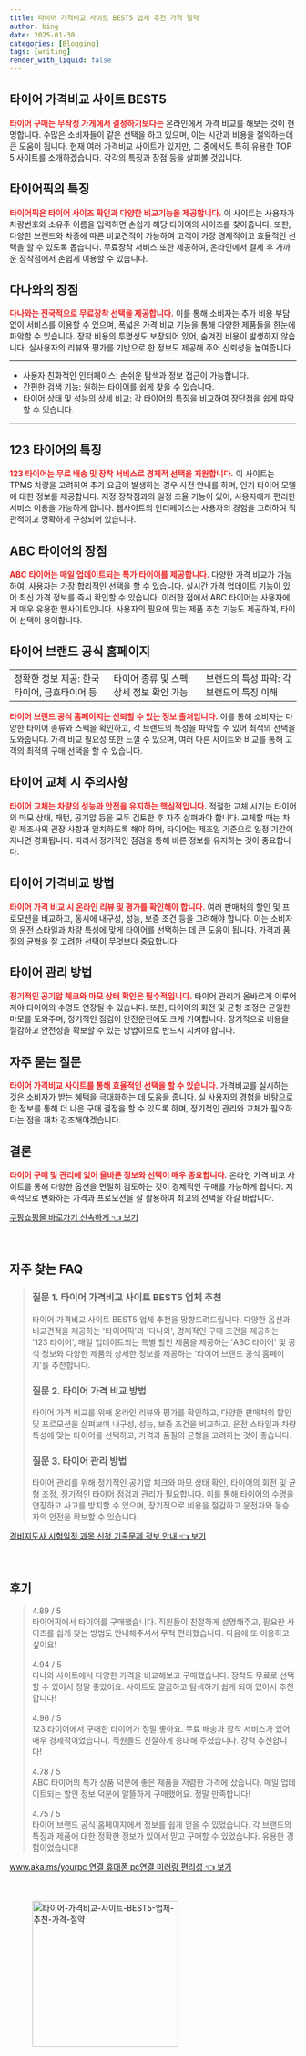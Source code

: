 ```yaml
---
title: 타이어 가격비교 사이트 BEST5 업체 추천 가격 절약
author: bing
date: 2025-01-30
categories: [Blogging]
tags: [writing]
render_with_liquid: false
---
```



<h2 id='타이어_가격비교_사이트_BEST5'>타이어 가격비교 사이트 BEST5</h2>

<p><b><span style="color: #ee2323;">타이어 구매는 무작정 가게에서 결정하기보다는</span></b> 온라인에서 가격 비교를 해보는 것이 현명합니다. 수많은 소비자들이 같은 선택을 하고 있으며, 이는 시간과 비용을 절약하는데 큰 도움이 됩니다. 현재 여러 가격비교 사이트가 있지만, 그 중에서도 특히 유용한 TOP 5 사이트를 소개하겠습니다. 각각의 특징과 장점 등을 살펴볼 것입니다.</p>

<h2 id='타이어픽의_특징'>타이어픽의 특징</h2>

<p><b><span style="color: #ee2323;">타이어픽은 타이어 사이즈 확인과 다양한 비교기능을 제공합니다.</span></b> 이 사이트는 사용자가 차량번호와 소유주 이름을 입력하면 손쉽게 해당 타이어의 사이즈를 찾아줍니다. 또한, 다양한 브랜드와 차종에 따른 비교견적이 가능하여 고객이 가장 경제적이고 효율적인 선택을 할 수 있도록 돕습니다. 무료장착 서비스 또한 제공하여, 온라인에서 결제 후 가까운 장착점에서 손쉽게 이용할 수 있습니다.</p>

<h2 id='다나와의_장점'>다나와의 장점</h2>

<p><b><span style="color: #ee2323;">다나와는 전국적으로 무료장착 선택을 제공합니다.</span></b> 이를 통해 소비자는 추가 비용 부담 없이 서비스를 이용할 수 있으며, 폭넓은 가격 비교 기능을 통해 다양한 제품들을 한눈에 파악할 수 있습니다. 장착 비용의 투명성도 보장되어 있어, 숨겨진 비용이 발생하지 않습니다. 실사용자의 리뷰와 평가를 기반으로 한 정보도 제공해 주어 신뢰성을 높여줍니다.</p>

<hr />

<ul>
    <li>사용자 친화적인 인터페이스: 손쉬운 탐색과 정보 접근이 가능합니다.</li>
    <li>간편한 검색 기능: 원하는 타이어를 쉽게 찾을 수 있습니다.</li>
    <li>타이어 상태 및 성능의 상세 비교: 각 타이어의 특징을 비교하여 장단점을 쉽게 파악할 수 있습니다.</li>
</ul>

<hr />

<h2 id='123_타이어의_특징'>123 타이어의 특징</h2>

<p><b><span style="color: #ee2323;">123 타이어는 무료 배송 및 장착 서비스로 경제적 선택을 지원합니다.</span></b> 이 사이트는 TPMS 차량을 고려하여 추가 요금이 발생하는 경우 사전 안내를 하며, 인기 타이어 모델에 대한 정보를 제공합니다. 지정 장착점과의 일정 조율 기능이 있어, 사용자에게 편리한 서비스 이용을 가능하게 합니다. 웹사이트의 인터페이스는 사용자의 경험을 고려하여 직관적이고 명확하게 구성되어 있습니다.</p>

<h2 id='ABC_타이어의_장점'>ABC 타이어의 장점</h2>

<p><b><span style="color: #ee2323;">ABC 타이어는 매일 업데이트되는 특가 타이어를 제공합니다.</span></b> 다양한 가격 비교가 가능하여, 사용자는 가장 합리적인 선택을 할 수 있습니다. 실시간 가격 업데이트 기능이 있어 최신 가격 정보를 즉시 확인할 수 있습니다. 이러한 점에서 ABC 타이어는 사용자에게 매우 유용한 웹사이트입니다. 사용자의 필요에 맞는 제품 추천 기능도 제공하여, 타이어 선택이 용이합니다.</p>

<h2 id='타이어_브랜드_공식_홈페이지'>타이어 브랜드 공식 홈페이지</h2>

<table>
    <tr>
        <td>정확한 정보 제공: 한국타이어, 금호타이어 등</td>
        <td>타이어 종류 및 스펙: 상세 정보 확인 가능</td>
        <td>브랜드의 특성 파악: 각 브랜드의 특징 이해</td>
    </tr>
</table>

<p><b><span style="color: #ee2323;">타이어 브랜드 공식 홈페이지는 신뢰할 수 있는 정보 출처입니다.</span></b> 이를 통해 소비자는 다양한 타이어 종류와 스펙을 확인하고, 각 브랜드의 특성을 파악할 수 있어 최적의 선택을 도와줍니다. 가격 비교 필요성 또한 느낄 수 있으며, 여러 다른 사이트와 비교를 통해 고객의 최적의 구매 선택을 할 수 있습니다.</p>

<h2 id='타이어_교체시_주의사항'>타이어 교체 시 주의사항</h2>

<p><b><span style="color: #ee2323;">타이어 교체는 차량의 성능과 안전을 유지하는 핵심적입니다.</span></b> 적절한 교체 시기는 타이어의 마모 상태, 패턴, 공기압 등을 모두 검토한 후 자주 살펴봐야 합니다. 교체할 때는 차량 제조사의 권장 사항과 일치하도록 해야 하며, 타이어는 제조일 기준으로 일정 기간이 지나면 경화됩니다. 따라서 정기적인 점검을 통해 바른 정보를 유지하는 것이 중요합니다.</p>

<h2 id='타이어_가격비교_방법'>타이어 가격비교 방법</h2>

<p><b><span style="color: #ee2323;">타이어 가격 비교 시 온라인 리뷰 및 평가를 확인해야 합니다.</span></b> 여러 판매처의 할인 및 프로모션을 비교하고, 동시에 내구성, 성능, 보증 조건 등을 고려해야 합니다. 이는 소비자의 운전 스타일과 차량 특성에 맞게 타이어를 선택하는 데 큰 도움이 됩니다. 가격과 품질의 균형을 잘 고려한 선택이 무엇보다 중요합니다.</p>

<h2 id='타이어_관리_방법'>타이어 관리 방법</h2>

<p><b><span style="color: #ee2323;">정기적인 공기압 체크와 마모 상태 확인은 필수적입니다.</span></b> 타이어 관리가 올바르게 이루어져야 타이어의 수명도 연장될 수 있습니다. 또한, 타이어의 회전 및 균형 조정은 균일한 마모를 도와주며, 정기적인 점검이 안전운전에도 크게 기여합니다. 장기적으로 비용을 절감하고 안전성을 확보할 수 있는 방법이므로 반드시 지켜야 합니다.</p>

<h2 id='자주_묻는_질문'>자주 묻는 질문</h2>

<p><b><span style="color: #ee2323;">타이어 가격비교 사이트를 통해 효율적인 선택을 할 수 있습니다.</span></b> 가격비교를 실시하는 것은 소비자가 받는 혜택을 극대화하는 데 도움을 줍니다. 실 사용자의 경험을 바탕으로 한 정보를 통해 더 나은 구매 결정을 할 수 있도록 하며, 정기적인 관리와 교체가 필요하다는 점을 재차 강조해야겠습니다.</p>

<h2 id='결론'>결론</h2>

<p><b><span style="color: #ee2323;">타이어 구매 및 관리에 있어 올바른 정보와 선택이 매우 중요합니다.</span></b> 온라인 가격 비교 사이트를 통해 다양한 옵션을 면밀히 검토하는 것이 경제적인 구매를 가능하게 합니다. 지속적으로 변화하는 가격과 프로모션을 잘 활용하여 최고의 선택을 하길 바랍니다.</p>


<p><a class="click-button" title="쿠팡쇼핑몰 바로가기 신속하게" href="https://24nara.github.io/posts/%EC%BF%A0%ED%8C%A1%EC%87%BC%ED%95%91%EB%AA%B0-%EB%B0%94%EB%A1%9C%EA%B0%80%EA%B8%B0-%EC%8B%A0%EC%86%8D%ED%95%98%EA%B2%8C/" rel="dofollow">쿠팡쇼핑몰 바로가기 신속하게 👈 보기</a></p><br>
<h2 id='자주_찾는_FAQ'>자주 찾는 FAQ</h2>
<div itemscope="" itemtype="https://schema.org/FAQPage"> 
<blockquote> 
<div itemscope="" itemprop="mainEntity" itemtype="https://schema.org/Question"> 
<h3 itemprop="name">질문 1. 타이어 가격비교 사이트 BEST5 업체 추천</h3> 
<div itemscope="" itemprop="acceptedAnswer" itemtype="https://schema.org/Answer"> 
<span itemprop="text"> 
<p>타이어 가격비교 사이트 BEST5 업체 추천을 망향드려드립니다. 다양한 옵션과 비교견적을 제공하는 '타이어픽'과 '다나와', 경제적인 구매 조건을 제공하는 '123 타이어', 매일 업데이트되는 특별 할인 제품을 제공하는 'ABC 타이어' 및 공식 정보와 다양한 제품의 상세한 정보를 제공하는 '타이어 브랜드 공식 홈페이지'를 추천합니다.</p> 
</span> 
</div> 
</div> 
<div itemscope="" itemprop="mainEntity" itemtype="https://schema.org/Question"> 
<h3 itemprop="name">질문 2. 타이어 가격 비교 방법</h3> 
<div itemscope="" itemprop="acceptedAnswer" itemtype="https://schema.org/Answer"> 
<span itemprop="text"> 
<p>타이어 가격 비교를 위해 온라인 리뷰와 평가를 확인하고, 다양한 판매처의 할인 및 프로모션을 살펴보며 내구성, 성능, 보증 조건을 비교하고, 운전 스타일과 차량 특성에 맞는 타이어를 선택하고, 가격과 품질의 균형을 고려하는 것이 좋습니다.</p> 
</span> 
</div> 
</div> 
<div itemscope="" itemprop="mainEntity" itemtype="https://schema.org/Question"> 
<h3 itemprop="name">질문 3. 타이어 관리 방법</h3> 
<div itemscope="" itemprop="acceptedAnswer" itemtype="https://schema.org/Answer"> 
<span itemprop="text"> 
<p>타이어 관리를 위해 정기적인 공기압 체크와 마모 상태 확인, 타이어의 회전 및 균형 조정, 정기적인 타이어 점검과 관리가 필요합니다. 이를 통해 타이어의 수명을 연장하고 사고를 방지할 수 있으며, 장기적으로 비용을 절감하고 운전자와 동승자의 안전을 확보할 수 있습니다.</p> 
</span> 
</div> 
</div> 
</blockquote> 
</div>
<p><a class="click-button" title="경비지도사 시험일정 과목 신청 기출문제 정보 안내" href="https://24nara.github.io/posts/%EA%B2%BD%EB%B9%84%EC%A7%80%EB%8F%84%EC%82%AC-%EC%8B%9C%ED%97%98%EC%9D%BC%EC%A0%95-%EA%B3%BC%EB%AA%A9-%EC%8B%A0%EC%B2%AD-%EA%B8%B0%EC%B6%9C%EB%AC%B8%EC%A0%9C-%EC%A0%95%EB%B3%B4-%EC%95%88%EB%82%B4/" rel="dofollow">경비지도사 시험일정 과목 신청 기출문제 정보 안내 👈 보기</a></p><br>
<h2 id='후기'>후기</h2>
<div itemscope itemtype="https://schema.org/Product">
  <blockquote>
  <div itemprop="review" itemscope itemtype="https://schema.org/Review">
      <div itemprop="reviewRating" itemscope itemtype="https://schema.org/Rating"> <span itemprop="ratingValue">4.89</span> / <span itemprop="bestRating">5</span> </div>
      <span itemprop="reviewBody">타이어픽에서 타이어를 구매했습니다. 직원들이 친절하게 설명해주고, 필요한 사이즈를 쉽게 찾는 방법도 안내해주셔서 무척 편리했습니다. 다음에 또 이용하고 싶어요!</span>
  </div>
  <br>
  <div itemprop="review" itemscope itemtype="https://schema.org/Review">
      <div itemprop="reviewRating" itemscope itemtype="https://schema.org/Rating"> <span itemprop="ratingValue">4.94</span> / <span itemprop="bestRating">5</span> </div>
      <span itemprop="reviewBody">다나와 사이트에서 다양한 가격을 비교해보고 구매했습니다. 장착도 무료로 선택할 수 있어서 정말 좋았어요. 사이트도 깔끔하고 탐색하기 쉽게 되어 있어서 추천합니다!</span>
  </div>
  <br>
  <div itemprop="review" itemscope itemtype="https://schema.org/Review">
      <div itemprop="reviewRating" itemscope itemtype="https://schema.org/Rating"> <span itemprop="ratingValue">4.96</span> / <span itemprop="bestRating">5</span> </div>
      <span itemprop="reviewBody">123 타이어에서 구매한 타이어가 정말 좋아요. 무료 배송과 장착 서비스가 있어 매우 경제적이었습니다. 직원들도 친절하게 응대해 주셨습니다. 강력 추천합니다!</span>
  </div>
  <br>
  <div itemprop="review" itemscope itemtype="https://schema.org/Review">
      <div itemprop="reviewRating" itemscope itemtype="https://schema.org/Rating"> <span itemprop="ratingValue">4.78</span> / <span itemprop="bestRating">5</span> </div>
      <span itemprop="reviewBody">ABC 타이어의 특가 상품 덕분에 좋은 제품을 저렴한 가격에 샀습니다. 매일 업데이트되는 할인 정보 덕분에 알뜰하게 구매했어요. 정말 만족합니다!</span>
  </div>
  <br>
  <div itemprop="review" itemscope itemtype="https://schema.org/Review">
      <div itemprop="reviewRating" itemscope itemtype="https://schema.org/Rating"> <span itemprop="ratingValue">4.75</span> / <span itemprop="bestRating">5</span> </div>
      <span itemprop="reviewBody">타이어 브랜드 공식 홈페이지에서 정보를 쉽게 얻을 수 있었습니다. 각 브랜드의 특징과 제품에 대한 정확한 정보가 있어서 믿고 구매할 수 있었습니다. 유용한 경험이었습니다!</span>
  </div>
  </blockquote>
</div>
<p><a class="click-button" title="www.aka.ms/yourpc 연결 휴대폰 pc연결 미러링 편리성" href="https://24nara.github.io/posts/www.aka.msyourpc-%EC%97%B0%EA%B2%B0-%ED%9C%B4%EB%8C%80%ED%8F%B0-pc%EC%97%B0%EA%B2%B0-%EB%AF%B8%EB%9F%AC%EB%A7%81-%ED%8E%B8%EB%A6%AC%EC%84%B1/" rel="dofollow">www.aka.ms/yourpc 연결 휴대폰 pc연결 미러링 편리성 👈 보기</a></p><br>
<figure class="image"><img src="https://24nara.github.io/assets/img/thumbnail/타이어-가격비교-사이트-BEST5-업체-추천-가격-절약.webp" alt="타이어-가격비교-사이트-BEST5-업체-추천-가격-절약" width="256" height="256"></figure>